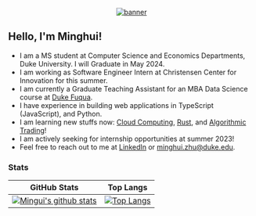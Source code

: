 <p align="center">
  <a href="https://navendu.me"><img src="https://pbs.twimg.com/profile_banners/1416121751843475456/1651700284/1500x500"(https://pbs.twimg.com/profile_banners/1416121751843475456/1651700284/1500x500) alt="banner" href=""></a>
  </br>
</p>

## Hello, I'm Minghui! 

* I am a MS student at Computer Science and Economics Departments, Duke University. I will Graduate in May 2024.
* I am working as Software Engineer Intern at Christensen Center for Innovation for this summer.
* I am currently a Graduate Teaching Assistant for an MBA Data Science course at [Duke Fuqua](https://www.fuqua.duke.edu/).
* I have experience in building web applications in TypeScript (JavaScript), and Python.
* I am learning new stuffs now: [Cloud Computing](https://noahgift.github.io/cloud-data-analysis-at-scale/syllabus), [Rust](https://doc.rust-lang.org/book/), and [Algorithmic Trading](https://math.duke.edu/courses/introduction-algorithmic-trading-financial-data-and-modeling)!
* I am actively seeking for internship opportunities at summer 2023!
* Feel free to reach out to me at [LinkedIn](https://www.linkedin.com/in/zhuminghui17/) or minghui.zhu@duke.edu.

### Stats

GitHub Stats               |  Top Langs
:-------------------------:|:-------------------------:
[![Mingui's github stats](https://github-readme-stats.vercel.app/api?username=zhuminghui17&show_icon=true&theme=dark)](https://github.com/zhuminghui17) |  [![Top Langs](https://github-readme-stats.vercel.app/api/top-langs/?username=zhuminghui17&layout=compact&theme=light)](https://github.com/anuraghazra/github-readme-stats)
